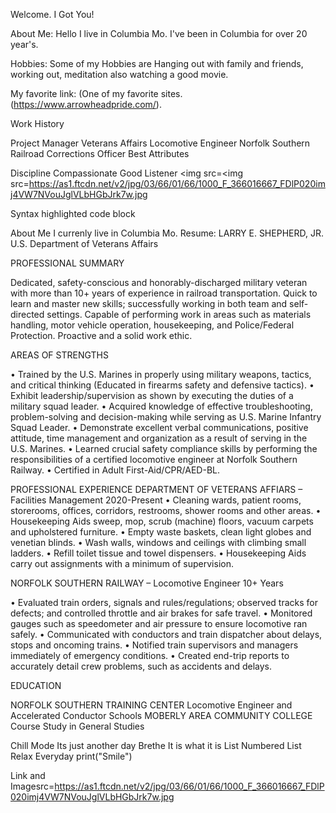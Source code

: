 Welcome. I Got You!

About Me: Hello I live in Columbia Mo. I've been in Columbia for over 20 year's.

Hobbies: Some of my Hobbies are Hanging out with family and friends, working out, meditation also watching a good movie.

My favorite link: (One of my favorite sites. (https://www.arrowheadpride.com/).

Work History

Project Manager
Veterans Affairs
Locomotive Engineer Norfolk Southern Railroad
Corrections Officer
Best Attributes

Discipline
Compassionate
Good Listener
<img src=<img src=https://as1.ftcdn.net/v2/jpg/03/66/01/66/1000_F_366016667_FDlP020imj4VW7NVouJglVLbHGbJrk7w.jpg

Syntax highlighted code block

About Me I currenly live in Columbia Mo.
Resume:
LARRY E. SHEPHERD, JR. U.S. Department of Veterans Affairs

PROFESSIONAL SUMMARY

Dedicated, safety-conscious and honorably-discharged military veteran with more than 10+ years of experience in railroad transportation. Quick to learn and master new skills; successfully working in both team and self-directed settings. Capable of performing work in areas such as materials handling, motor vehicle operation, housekeeping, and Police/Federal Protection. Proactive and a solid work ethic.

AREAS OF STRENGTHS

• Trained by the U.S. Marines in properly using military weapons, tactics, and critical thinking (Educated in firearms safety and defensive tactics). • Exhibit leadership/supervision as shown by executing the duties of a military squad leader. • Acquired knowledge of effective troubleshooting, problem-solving and decision-making while serving as U.S. Marine Infantry Squad Leader. • Demonstrate excellent verbal communications, positive attitude, time management and organization as a result of serving in the U.S. Marines. • Learned crucial safety compliance skills by performing the responsibilities of a certified locomotive engineer at Norfolk Southern Railway. • Certified in Adult First-Aid/CPR/AED-BL.

PROFESSIONAL EXPERIENCE DEPARTMENT OF VETERANS AFFIARS – Facilities Management 2020-Present • Cleaning wards, patient rooms, storerooms, offices, corridors, restrooms, shower rooms and other areas. • Housekeeping Aids sweep, mop, scrub (machine) floors, vacuum carpets and upholstered furniture. • Empty waste baskets, clean light globes and venetian blinds. • Wash walls, windows and ceilings with climbing small ladders. • Refill toilet tissue and towel dispensers. • Housekeeping Aids carry out assignments with a minimum of supervision.

NORFOLK SOUTHERN RAILWAY – Locomotive Engineer 10+ Years

• Evaluated train orders, signals and rules/regulations; observed tracks for defects; and controlled throttle and air brakes for safe travel. • Monitored gauges such as speedometer and air pressure to ensure locomotive ran safely. • Communicated with conductors and train dispatcher about delays, stops and oncoming trains. • Notified train supervisors and managers immediately of emergency conditions. • Created end-trip reports to accurately detail crew problems, such as accidents and delays.

EDUCATION

NORFOLK SOUTHERN TRAINING CENTER Locomotive Engineer and Accelerated Conductor Schools MOBERLY AREA COMMUNITY COLLEGE Course Study in General Studies

Chill Mode
Its just another day
Brethe
It is what it is
List
Numbered
List
Relax Everyday print("Smile")

Link and Imagesrc=https://as1.ftcdn.net/v2/jpg/03/66/01/66/1000_F_366016667_FDlP020imj4VW7NVouJglVLbHGbJrk7w.jpg
